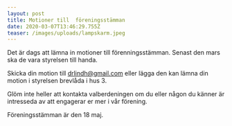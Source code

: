 ```yaml
---
layout: post
title: Motioner till  föreningsstämman
date: 2020-03-07T13:46:29.755Z
teaser: /images/uploads/lampskarm.jpeg
---
```

Det är dags att lämna in motioner till förenningsstämman. Senast den mars ska de vara styrelsen till handa.

Skicka din motion till [drlindh@gmail.com](<mailto: drlindh@gmail.com>) eller lägga den kan lämna din motion i styrelsen brevlåda i hus 3.

Glöm inte heller att kontakta valberdeningen om du eller någon du känner är intresseda av att engagerar er mer i vår förening.

Föreningsstämman är den 18 maj.